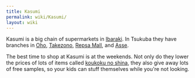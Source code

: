 ```yaml
---
title: Kasumi
permalink: wiki/Kasumi/
layout: wiki
---
```


Kasumi is a big chain of supermarkets in [Ibaraki](/wiki/Ibaraki "wikilink").
In Tsukuba they have branches in [Oho](/wiki/Oho "wikilink"),
[Takezono](/wiki/Takezono "wikilink"), [Repsa Mall](Repsa_Mall "wikilink"),
and [Asse](/wiki/Asse "wikilink").

The best time to shop at Kasumi is at the weekends. Not only do they
lower the prices of lots of items called [koukoku no
shina](koukoku_no_shina "wikilink"), they also give away lots of free
samples, so your kids can stuff themselves while you're not looking.
